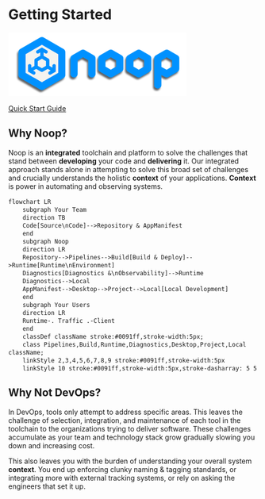 # Getting Started

![Noop Logo](/docs/assets/logo.png)

[Quick Start Guide](/docs/QuickStart.md)

## Why Noop?

Noop is an **integrated** toolchain and platform to solve the challenges that stand between **developing** your code and **delivering** it. Our integrated approach stands alone in attempting to solve this broad set of challenges and crucially understands the holistic **context** of your applications. **Context** is power in automating and observing systems.

```mermaid
flowchart LR
    subgraph Your Team
    direction TB
    Code[Source\nCode]-->Repository & AppManifest
    end
    subgraph Noop
    direction LR
    Repository-->Pipelines-->Build[Build & Deploy]-->Runtime[Runtime\nEnvironment]
    Diagnostics[Diagnostics &\nObservability]-->Runtime
    Diagnostics-->Local
    AppManifest-->Desktop-->Project-->Local[Local Development]
    end
    subgraph Your Users
    direction LR
    Runtime-. Traffic .-Client
    end
    classDef className stroke:#0091ff,stroke-width:5px;
    class Pipelines,Build,Runtime,Diagnostics,Desktop,Project,Local className;
    linkStyle 2,3,4,5,6,7,8,9 stroke:#0091ff,stroke-width:5px
    linkStyle 10 stroke:#0091ff,stroke-width:5px,stroke-dasharray: 5 5
```

## Why Not DevOps?

In DevOps, tools only attempt to address specific areas. This leaves the challenge of selection, integration, and maintenance of each tool in the toolchain to the organizations trying to deliver software. These challenges accumulate as your team and technology stack grow gradually slowing you down and increasing cost.

This also leaves you with the burden of understanding your overall system **context**. You end up enforcing clunky naming & tagging standards, or integrating more with external tracking systems, or rely on asking the engineers that set it up.
